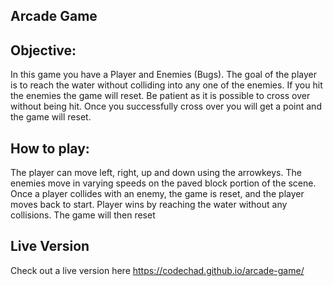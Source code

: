 ## Arcade Game

## Objective:

In this game you have a Player and Enemies (Bugs). The goal of the player is to reach the water without colliding into any one of the enemies. If you hit the enemies the game will reset. Be patient as it is possible to cross over without being hit. Once you successfully cross over you will get a point and the game will reset.

## How to play:

The player can move left, right, up and down using the arrowkeys. The enemies move in varying speeds on the paved block portion of the scene. Once a player collides with an enemy, the game is reset, and the player moves back to start. Player wins by reaching the water without any collisions. The game will then reset

## Live Version

Check out a live version here https://codechad.github.io/arcade-game/

